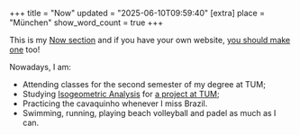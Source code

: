 +++
title = "Now"
updated = "2025-06-10T09:59:40"
[extra]
place = "München"
show_word_count = true
+++

This is my [Now section](https://nownownow.com/about) and if you have your own website, [you should make one](https://nownownow.com/) too!

Nowadays, I am:

- Attending classes for the second semester of my degree at TUM;
- Studying [Isogeometric Analysis](https://en.wikipedia.org/wiki/Isogeometric_analysis) for [a project at TUM](/projects/softwarelab);
- Practicing the cavaquinho whenever I miss Brazil.
- Swimming, running, playing beach volleyball and padel as much as I can.

